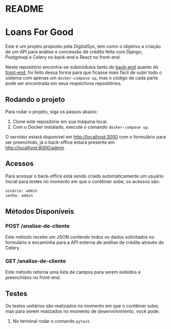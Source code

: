 # README

# Loans For Good

Este é um projeto proposto pela DigitalSys, tem como o objetivo a criação de um API para análise e concessão de crédito feita com Django, Postgresql e Celery no back-end e React no front-end.

Neste repositório encontra-se submódulos tanto do [back-end](https://github.com/MiqueiasRihs/digitalsys-code-challenge/tree/cae12d135f1e466ad1a67e86bfb7888e7ae6e004) quanto do [front-end](https://github.com/MiqueiasRihs/digitalsys-code-challenge-front-end/tree/84f7811ff504b932ec190a4fbc6bdb692910a770), foi feito dessa forma para que ficasse mais fácil de subir todo o sistema com apenas um `docker-compose up`, mas o código de cada parte pode ser encontrada em seus respectivos repositórios.

## Rodando o projeto

Para rodar o projeto, siga os passos abaixo:

1. Clone este repositório em sua máquina local.
2. Com o Docker instalado, execute o comando `docker-compose up`.

O servidor estará disponível em [http://localhost:3000](http://localhost:3000/) com o formulário para ser preenchido, já o back-office estará presente em [http://localhost:8000/admin](http://localhost:8000/admin)

## Acessos

Para acessar o back-office está sendo criado automaticamente um usuário inicial para testes no momento em que o contêiner sobe, os acessos são:

```bash
usuário: admin
senha: admin
```

## Métodos Disponíveis

### POST /analise-de-cliente

Este método recebe um JSON contendo todos os dados solicitados no formulário e encaminha para a API externa de análise de crédito através do Celery. 

### GET /analise-de-cliente

Este método retorna uma lista de campos para serem exibidos e preenchidos no front-end.

## Testes

Os testes unitários são realizados no momento em que o contêiner sobe, mas para serem realizados no momento de desenvolvimento, você pode:

1. No terminal rodar o comando `pytest`.